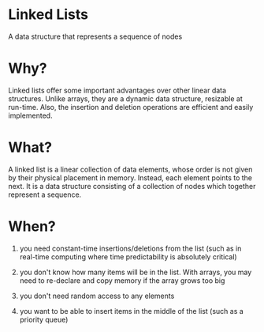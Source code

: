 # Linked Lists

A data structure that represents a sequence of nodes

# Why?

Linked lists offer some important advantages over other linear data structures. Unlike arrays, they are a dynamic data structure, resizable at run-time. Also, the insertion and deletion operations are efficient and easily implemented.

# What?

A linked list is a linear collection of data elements, whose order is not given by their physical placement in memory. Instead, each element points to the next. It is a data structure consisting of a collection of nodes which together represent a sequence.

# When?

1. you need constant-time insertions/deletions from the list (such as in real-time computing where time predictability is absolutely critical)

2. you don't know how many items will be in the list. With arrays, you may need to re-declare and copy memory if the array grows too big

3. you don't need random access to any elements

4. you want to be able to insert items in the middle of the list (such as a priority queue)
